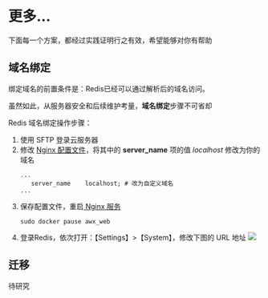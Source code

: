 # 更多...

下面每一个方案，都经过实践证明行之有效，希望能够对你有帮助

## 域名绑定

绑定域名的前置条件是：Redis已经可以通过解析后的域名访问。  

虽然如此，从服务器安全和后续维护考量，**域名绑定**步骤不可省却  

Redis 域名绑定操作步骤：

1. 使用 SFTP 登录云服务器
2. 修改 [Nginx 配置文件](/zh/stack-components.md#nginx)，将其中的 **server_name** 项的值 *localhost* 修改为你的域名
   ```text
   ...
      server_name    localhost; # 改为自定义域名
   ...
   ```
3. 保存配置文件，重启[ Nginx 服务](/zh/admin-services.md#nginx)
   ```
   sudo docker pause awx_web
   ```
4. 登录Redis，依次打开：【Settings】>【System】，修改下图的 URL 地址
   ![](https://libs.websoft9.com/Websoft9/DocsPicture/en/awx/awx-seturl-websoft9.png)


## 迁移

待研究
